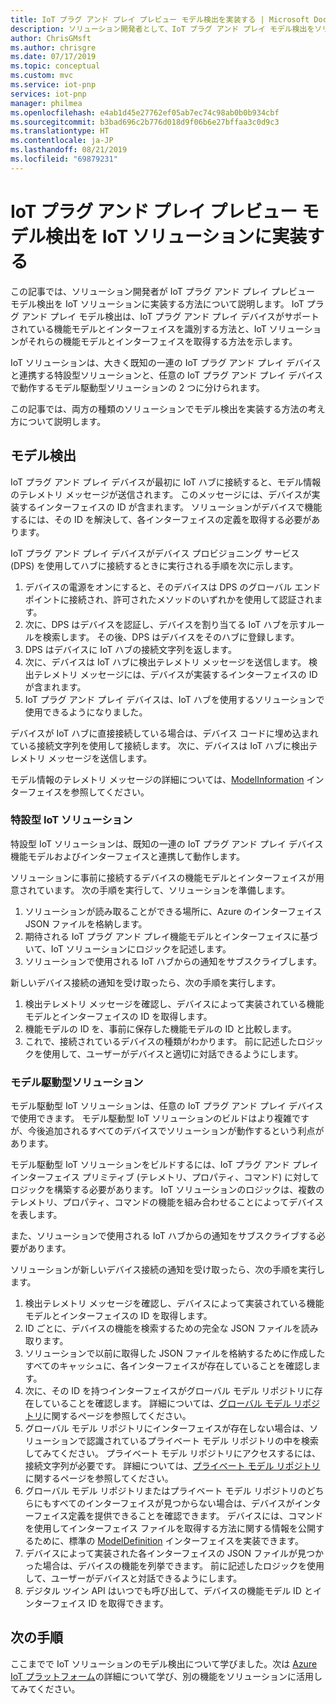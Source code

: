 ```yaml
---
title: IoT プラグ アンド プレイ プレビュー モデル検出を実装する | Microsoft Docs
description: ソリューション開発者として、IoT プラグ アンド プレイ モデル検出をソリューションに実装する方法について説明します。
author: ChrisGMsft
ms.author: chrisgre
ms.date: 07/17/2019
ms.topic: conceptual
ms.custom: mvc
ms.service: iot-pnp
services: iot-pnp
manager: philmea
ms.openlocfilehash: e4ab1d45e27762ef05ab7ec74c98ab0b0b934cbf
ms.sourcegitcommit: b3bad696c2b776d018d9f06b6e27bffaa3c0d9c3
ms.translationtype: HT
ms.contentlocale: ja-JP
ms.lasthandoff: 08/21/2019
ms.locfileid: "69879231"
---
```

# <a name="implement-iot-plug-and-play-preview-model-discovery-in-an-iot-solution"></a>IoT プラグ アンド プレイ プレビュー モデル検出を IoT ソリューションに実装する

この記事では、ソリューション開発者が IoT プラグ アンド プレイ プレビュー モデル検出を IoT ソリューションに実装する方法について説明します。  IoT プラグ アンド プレイ モデル検出は、IoT プラグ アンド プレイ デバイスがサポートされている機能モデルとインターフェイスを識別する方法と、IoT ソリューションがそれらの機能モデルとインターフェイスを取得する方法を示します。

IoT ソリューションは、大きく既知の一連の IoT プラグ アンド プレイ デバイスと連携する特設型ソリューションと、任意の IoT プラグ アンド プレイ デバイスで動作するモデル駆動型ソリューションの 2 つに分けられます。

この記事では、両方の種類のソリューションでモデル検出を実装する方法の考え方について説明します。

## <a name="model-discovery"></a>モデル検出

IoT プラグ アンド プレイ デバイスが最初に IoT ハブに接続すると、モデル情報のテレメトリ メッセージが送信されます。 このメッセージには、デバイスが実装するインターフェイスの ID が含まれます。 ソリューションがデバイスで機能するには、その ID を解決して、各インターフェイスの定義を取得する必要があります。

IoT プラグ アンド プレイ デバイスがデバイス プロビジョニング サービス (DPS) を使用してハブに接続するときに実行される手順を次に示します。

1. デバイスの電源をオンにすると、そのデバイスは DPS のグローバル エンドポイントに接続され、許可されたメソッドのいずれかを使用して認証されます。
1. 次に、DPS はデバイスを認証し、デバイスを割り当てる IoT ハブを示すルールを検索します。 その後、DPS はデバイスをそのハブに登録します。
1. DPS はデバイスに IoT ハブの接続文字列を返します。
1. 次に、デバイスは IoT ハブに検出テレメトリ メッセージを送信します。 検出テレメトリ メッセージには、デバイスが実装するインターフェイスの ID が含まれます。
1. IoT プラグ アンド プレイ デバイスは、IoT ハブを使用するソリューションで使用できるようになりました。

デバイスが IoT ハブに直接接続している場合は、デバイス コードに埋め込まれている接続文字列を使用して接続します。 次に、デバイスは IoT ハブに検出テレメトリ メッセージを送信します。

モデル情報のテレメトリ メッセージの詳細については、[ModelInformation](concepts-common-interfaces.md) インターフェイスを参照してください。

### <a name="purpose-built-iot-solutions"></a>特設型 IoT ソリューション

特設型 IoT ソリューションは、既知の一連の IoT プラグ アンド プレイ デバイス機能モデルおよびインターフェイスと連携して動作します。

ソリューションに事前に接続するデバイスの機能モデルとインターフェイスが用意されています。 次の手順を実行して、ソリューションを準備します。

1. ソリューションが読み取ることができる場所に、Azure のインターフェイス JSON ファイルを格納します。
1. 期待される IoT プラグ アンド プレイ機能モデルとインターフェイスに基づいて、IoT ソリューションにロジックを記述します。
1. ソリューションで使用される IoT ハブからの通知をサブスクライブします。

新しいデバイス接続の通知を受け取ったら、次の手順を実行します。

1. 検出テレメトリ メッセージを確認し、デバイスによって実装されている機能モデルとインターフェイスの ID を取得します。
1. 機能モデルの ID を、事前に保存した機能モデルの ID と比較します。
1. これで、接続されているデバイスの種類がわかります。 前に記述したロジックを使用して、ユーザーがデバイスと適切に対話できるようにします。

### <a name="model-driven-solutions"></a>モデル駆動型ソリューション

モデル駆動型 IoT ソリューションは、任意の IoT プラグ アンド プレイ デバイスで使用できます。 モデル駆動型 IoT ソリューションのビルドはより複雑ですが、今後追加されるすべてのデバイスでソリューションが動作するという利点があります。

モデル駆動型 IoT ソリューションをビルドするには、IoT プラグ アンド プレイ インターフェイス プリミティブ (テレメトリ、プロパティ、コマンド) に対してロジックを構築する必要があります。 IoT ソリューションのロジックは、複数のテレメトリ、プロパティ、コマンドの機能を組み合わせることによってデバイスを表します。

また、ソリューションで使用される IoT ハブからの通知をサブスクライブする必要があります。

ソリューションが新しいデバイス接続の通知を受け取ったら、次の手順を実行します。

1. 検出テレメトリ メッセージを確認し、デバイスによって実装されている機能モデルとインターフェイスの ID を取得します。
1. ID ごとに、デバイスの機能を検索するための完全な JSON ファイルを読み取ります。
1. ソリューションで以前に取得した JSON ファイルを格納するために作成したすべてのキャッシュに、各インターフェイスが存在していることを確認します。
1. 次に、その ID を持つインターフェイスがグローバル モデル リポジトリに存在していることを確認します。 詳細については、[グローバル モデル リポジトリ](howto-manage-models.md)に関するページを参照してください。
1. グローバル モデル リポジトリにインターフェイスが存在しない場合は、ソリューションで認識されているプライベート モデル リポジトリの中を検索してみてください。 プライベート モデル リポジトリにアクセスするには、接続文字列が必要です。 詳細については、[プライベート モデル リポジトリ](howto-manage-models.md)に関するページを参照してください。
1. グローバル モデル リポジトリまたはプライベート モデル リポジトリのどちらにもすべてのインターフェイスが見つからない場合は、デバイスがインターフェイス定義を提供できることを確認できます。 デバイスには、コマンドを使用してインターフェイス ファイルを取得する方法に関する情報を公開するために、標準の [ModelDefinition](concepts-common-interfaces.md) インターフェイスを実装できます。
1. デバイスによって実装された各インターフェイスの JSON ファイルが見つかった場合は、デバイスの機能を列挙できます。 前に記述したロジックを使用して、ユーザーがデバイスと対話できるようにします。
1. デジタル ツイン API はいつでも呼び出して、デバイスの機能モデル ID とインターフェイス ID を取得できます。

## <a name="next-steps"></a>次の手順

ここまでで IoT ソリューションのモデル検出について学びました。次は [Azure IoT プラットフォーム](overview-iot-plug-and-play.md)の詳細について学び、別の機能をソリューションに活用してみてください。
